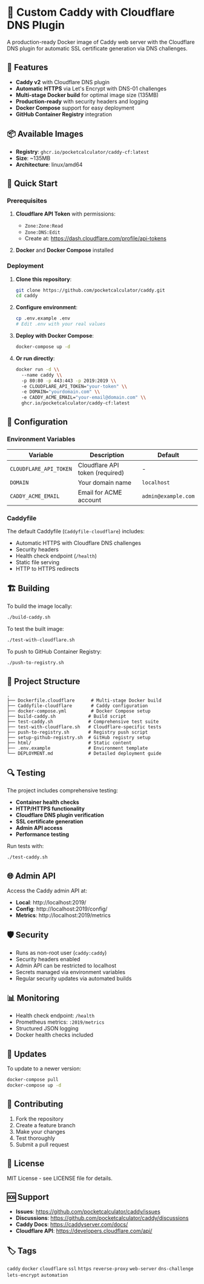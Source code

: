 # 🚀 Custom Caddy with Cloudflare DNS Plugin

A production-ready Docker image of Caddy web server with the Cloudflare DNS plugin for automatic SSL certificate generation via DNS challenges.

## 🌟 Features

- **Caddy v2** with Cloudflare DNS plugin
- **Automatic HTTPS** via Let's Encrypt with DNS-01 challenges
- **Multi-stage Docker build** for optimal image size (135MB)
- **Production-ready** with security headers and logging
- **Docker Compose** support for easy deployment
- **GitHub Container Registry** integration

## 📦 Available Images

- **Registry**: `ghcr.io/pocketcalculator/caddy-cf:latest`
- **Size**: ~135MB
- **Architecture**: linux/amd64

## 🚀 Quick Start

### Prerequisites

1. **Cloudflare API Token** with permissions:
   - `Zone:Zone:Read`
   - `Zone:DNS:Edit`
   - Create at: https://dash.cloudflare.com/profile/api-tokens

2. **Docker** and **Docker Compose** installed

### Deployment

1. **Clone this repository**:
   ```bash
   git clone https://github.com/pocketcalculator/caddy.git
   cd caddy
   ```

2. **Configure environment**:
   ```bash
   cp .env.example .env
   # Edit .env with your real values
   ```

3. **Deploy with Docker Compose**:
   ```bash
   docker-compose up -d
   ```

4. **Or run directly**:
   ```bash
   docker run -d \\
     --name caddy \\
     -p 80:80 -p 443:443 -p 2019:2019 \\
     -e CLOUDFLARE_API_TOKEN="your-token" \\
     -e DOMAIN="yourdomain.com" \\
     -e CADDY_ACME_EMAIL="your-email@domain.com" \\
     ghcr.io/pocketcalculator/caddy-cf:latest
   ```

## 🔧 Configuration

### Environment Variables

| Variable | Description | Default |
|----------|-------------|---------|
| `CLOUDFLARE_API_TOKEN` | Cloudflare API token (required) | - |
| `DOMAIN` | Your domain name | `localhost` |
| `CADDY_ACME_EMAIL` | Email for ACME account | `admin@example.com` |

### Caddyfile

The default Caddyfile (`Caddyfile-cloudflare`) includes:
- Automatic HTTPS with Cloudflare DNS challenges
- Security headers
- Health check endpoint (`/health`)
- Static file serving
- HTTP to HTTPS redirects

## 🏗️ Building

To build the image locally:

```bash
./build-caddy.sh
```

To test the built image:

```bash
./test-with-cloudflare.sh
```

To push to GitHub Container Registry:

```bash
./push-to-registry.sh
```

## 📁 Project Structure

```
.
├── Dockerfile.cloudflare      # Multi-stage Docker build
├── Caddyfile-cloudflare       # Caddy configuration
├── docker-compose.yml         # Docker Compose setup
├── build-caddy.sh            # Build script
├── test-caddy.sh             # Comprehensive test suite
├── test-with-cloudflare.sh   # Cloudflare-specific tests
├── push-to-registry.sh       # Registry push script
├── setup-github-registry.sh  # GitHub registry setup
├── html/                     # Static content
├── .env.example              # Environment template
└── DEPLOYMENT.md             # Detailed deployment guide
```

## 🔍 Testing

The project includes comprehensive testing:

- **Container health checks**
- **HTTP/HTTPS functionality**
- **Cloudflare DNS plugin verification**
- **SSL certificate generation**
- **Admin API access**
- **Performance testing**

Run tests with:
```bash
./test-caddy.sh
```

## 🌐 Admin API

Access the Caddy admin API at:
- **Local**: http://localhost:2019/
- **Config**: http://localhost:2019/config/
- **Metrics**: http://localhost:2019/metrics

## 🛡️ Security

- Runs as non-root user (`caddy:caddy`)
- Security headers enabled
- Admin API can be restricted to localhost
- Secrets managed via environment variables
- Regular security updates via automated builds

## 📊 Monitoring

- Health check endpoint: `/health`
- Prometheus metrics: `:2019/metrics`
- Structured JSON logging
- Docker health checks included

## 🔄 Updates

To update to a newer version:

```bash
docker-compose pull
docker-compose up -d
```

## 🤝 Contributing

1. Fork the repository
2. Create a feature branch
3. Make your changes
4. Test thoroughly
5. Submit a pull request

## 📝 License

MIT License - see LICENSE file for details.

## 🆘 Support

- **Issues**: https://github.com/pocketcalculator/caddy/issues
- **Discussions**: https://github.com/pocketcalculator/caddy/discussions
- **Caddy Docs**: https://caddyserver.com/docs/
- **Cloudflare API**: https://developers.cloudflare.com/api/

## 🏷️ Tags

`caddy` `docker` `cloudflare` `ssl` `https` `reverse-proxy` `web-server` `dns-challenge` `lets-encrypt` `automation`
